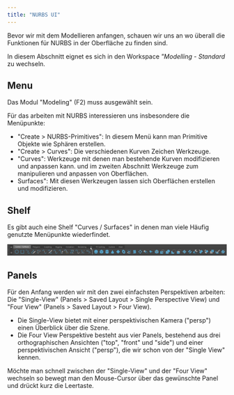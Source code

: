 ```yaml
---
title: "NURBS UI"
---
```


Bevor wir mit dem Modellieren anfangen, schauen wir uns an wo überall die Funktionen für NURBS in der Oberfläche zu finden sind.

In diesem Abschnitt eignet es sich in den Workspace _"Modelling - Standard_ zu wechseln.

## Menu

Das Modul "Modeling" (<span class="shortcut">F2</span>) muss ausgewählt sein.

Für das arbeiten mit NURBS interessieren uns insbesondere die Menüpunkte:

- <span class="menu">"Create > NURBS-Primitives"</span>: In diesem Menü kann man Primitive Objekte wie Sphären erstellen.
- <span class="menu">"Create > Curves"</span>: Die verschiedenen Kurven Zeichen Werkzeuge.
- <span class="menu">"Curves"</span>: Werkzeuge mit denen man bestehende Kurven modifizieren und anpassen kann. und im zweiten Abschnitt Werkzeuge zum manipulieren und anpassen von Oberflächen.
- <span class="menu">Surfaces"</span>: Mit diesen Werkzeugen lassen sich Oberflächen erstellen und modifizieren.

## Shelf

Es gibt auch eine Shelf "Curves / Surfaces" in denen man viele Häufig genutzte Menüpunkte wiederfindet.

![Curve Shelf](../../../assets/04a_modelling-nurbs/images/01_nurbsui/NURBS-Shelf.png)

## Panels

Für den Anfang werden wir mit den zwei einfachsten Perspektiven arbeiten: Die "Single-View"
(<span class="menu">Panels > Saved Layout > Single Perspective View</span>) und "Four View" (<span class="menu">Panels > Saved Layout > Four View</span>).

- Die Single-View bietet mit einer perspektivischen Kamera ("persp") einen Überblick über die Szene.
- Die Four View Perspektive besteht aus vier Panels, bestehend aus drei orthographischen Ansichten ("top", "front" und "side") und einer perspektivischen Ansicht ("persp"), die wir schon von der "Single View" kennen.

Möchte man schnell zwischen der "Single-View" und der "Four View" wechseln so bewegt man den Mouse-Cursor über das gewünschte Panel und drückt kurz die <span class="shortcut">Leertaste</span>.
